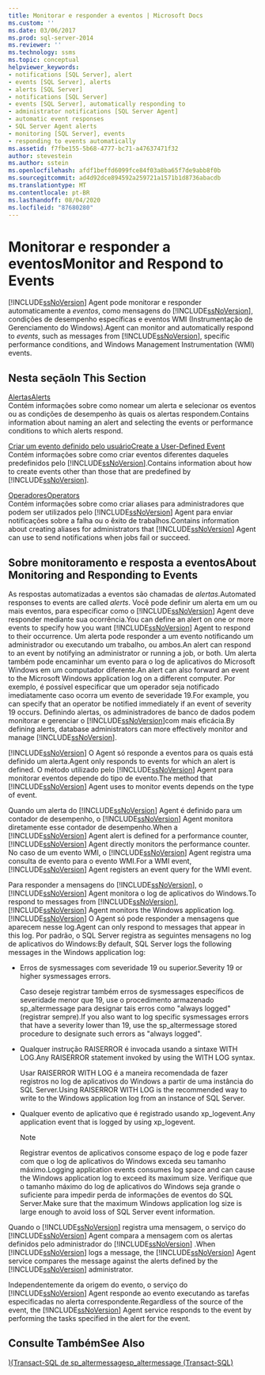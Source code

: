 ```yaml
---
title: Monitorar e responder a eventos | Microsoft Docs
ms.custom: ''
ms.date: 03/06/2017
ms.prod: sql-server-2014
ms.reviewer: ''
ms.technology: ssms
ms.topic: conceptual
helpviewer_keywords:
- notifications [SQL Server], alert
- events [SQL Server], alerts
- alerts [SQL Server]
- notifications [SQL Server]
- events [SQL Server], automatically responding to
- administrator notifications [SQL Server Agent]
- automatic event responses
- SQL Server Agent alerts
- monitoring [SQL Server], events
- responding to events automatically
ms.assetid: f7fbe155-5b68-4777-bc71-a47637471f32
author: stevestein
ms.author: sstein
ms.openlocfilehash: afdf1beffd6099fce84f03a8ba65f7de9abb8f0b
ms.sourcegitcommit: ad4d92dce894592a259721a1571b1d8736abacdb
ms.translationtype: MT
ms.contentlocale: pt-BR
ms.lasthandoff: 08/04/2020
ms.locfileid: "87680280"
---
```

# <a name="monitor-and-respond-to-events"></a><span data-ttu-id="cea03-102">Monitorar e responder a eventos</span><span class="sxs-lookup"><span data-stu-id="cea03-102">Monitor and Respond to Events</span></span>
  [!INCLUDE[ssNoVersion](../../includes/ssnoversion-md.md)] <span data-ttu-id="cea03-103">Agent pode monitorar e responder automaticamente a *eventos*, como mensagens do [!INCLUDE[ssNoVersion](../../includes/ssnoversion-md.md)], condições de desempenho específicas e eventos WMI (Instrumentação de Gerenciamento do Windows).</span><span class="sxs-lookup"><span data-stu-id="cea03-103">Agent can monitor and automatically respond to *events*, such as messages from [!INCLUDE[ssNoVersion](../../includes/ssnoversion-md.md)], specific performance conditions, and Windows Management Instrumentation (WMI) events.</span></span>  
  
## <a name="in-this-section"></a><span data-ttu-id="cea03-104">Nesta seção</span><span class="sxs-lookup"><span data-stu-id="cea03-104">In This Section</span></span>  
 [<span data-ttu-id="cea03-105">Alertas</span><span class="sxs-lookup"><span data-stu-id="cea03-105">Alerts</span></span>](alerts.md)  
 <span data-ttu-id="cea03-106">Contém informações sobre como nomear um alerta e selecionar os eventos ou as condições de desempenho às quais os alertas respondem.</span><span class="sxs-lookup"><span data-stu-id="cea03-106">Contains information about naming an alert and selecting the events or performance conditions to which alerts respond.</span></span>  
  
 [<span data-ttu-id="cea03-107">Criar um evento definido pelo usuário</span><span class="sxs-lookup"><span data-stu-id="cea03-107">Create a User-Defined Event</span></span>](create-a-user-defined-event.md)  
 <span data-ttu-id="cea03-108">Contém informações sobre como criar eventos diferentes daqueles predefinidos pelo [!INCLUDE[ssNoVersion](../../includes/ssnoversion-md.md)].</span><span class="sxs-lookup"><span data-stu-id="cea03-108">Contains information about how to create events other than those that are predefined by [!INCLUDE[ssNoVersion](../../includes/ssnoversion-md.md)].</span></span>  
  
 [<span data-ttu-id="cea03-109">Operadores</span><span class="sxs-lookup"><span data-stu-id="cea03-109">Operators</span></span>](operators.md)  
 <span data-ttu-id="cea03-110">Contém informações sobre como criar aliases para administradores que podem ser utilizados pelo [!INCLUDE[ssNoVersion](../../includes/ssnoversion-md.md)] Agent para enviar notificações sobre a falha ou o êxito de trabalhos.</span><span class="sxs-lookup"><span data-stu-id="cea03-110">Contains information about creating aliases for administrators that [!INCLUDE[ssNoVersion](../../includes/ssnoversion-md.md)] Agent can use to send notifications when jobs fail or succeed.</span></span>  
  
## <a name="about-monitoring-and-responding-to-events"></a><span data-ttu-id="cea03-111">Sobre monitoramento e resposta a eventos</span><span class="sxs-lookup"><span data-stu-id="cea03-111">About Monitoring and Responding to Events</span></span>  
 <span data-ttu-id="cea03-112">As respostas automatizadas a eventos são chamadas de *alertas*.</span><span class="sxs-lookup"><span data-stu-id="cea03-112">Automated responses to events are called *alerts*.</span></span> <span data-ttu-id="cea03-113">Você pode definir um alerta em um ou mais eventos, para especificar como o [!INCLUDE[ssNoVersion](../../includes/ssnoversion-md.md)] Agent deve responder mediante sua ocorrência.</span><span class="sxs-lookup"><span data-stu-id="cea03-113">You can define an alert on one or more events to specify how you want [!INCLUDE[ssNoVersion](../../includes/ssnoversion-md.md)] Agent to respond to their occurrence.</span></span> <span data-ttu-id="cea03-114">Um alerta pode responder a um evento notificando um administrador ou executando um trabalho, ou ambos.</span><span class="sxs-lookup"><span data-stu-id="cea03-114">An alert can respond to an event by notifying an administrator or running a job, or both.</span></span> <span data-ttu-id="cea03-115">Um alerta também pode encaminhar um evento para o log de aplicativos do Microsoft Windows em um computador diferente.</span><span class="sxs-lookup"><span data-stu-id="cea03-115">An alert can also forward an event to the Microsoft Windows application log on a different computer.</span></span> <span data-ttu-id="cea03-116">Por exemplo, é possível especificar que um operador seja notificado imediatamente caso ocorra um evento de severidade 19.</span><span class="sxs-lookup"><span data-stu-id="cea03-116">For example, you can specify that an operator be notified immediately if an event of severity 19 occurs.</span></span> <span data-ttu-id="cea03-117">Definindo alertas, os administradores de banco de dados podem monitorar e gerenciar o [!INCLUDE[ssNoVersion](../../includes/ssnoversion-md.md)]com mais eficácia.</span><span class="sxs-lookup"><span data-stu-id="cea03-117">By defining alerts, database administrators can more effectively monitor and manage [!INCLUDE[ssNoVersion](../../includes/ssnoversion-md.md)].</span></span>  
  
 [!INCLUDE[ssNoVersion](../../includes/ssnoversion-md.md)] <span data-ttu-id="cea03-118">O Agent só responde a eventos para os quais está definido um alerta.</span><span class="sxs-lookup"><span data-stu-id="cea03-118">Agent only responds to events for which an alert is defined.</span></span> <span data-ttu-id="cea03-119">O método utilizado pelo [!INCLUDE[ssNoVersion](../../includes/ssnoversion-md.md)] Agent para monitorar eventos depende do tipo de evento.</span><span class="sxs-lookup"><span data-stu-id="cea03-119">The method that [!INCLUDE[ssNoVersion](../../includes/ssnoversion-md.md)] Agent uses to monitor events depends on the type of event.</span></span>  
  
 <span data-ttu-id="cea03-120">Quando um alerta do [!INCLUDE[ssNoVersion](../../includes/ssnoversion-md.md)] Agent é definido para um contador de desempenho, o [!INCLUDE[ssNoVersion](../../includes/ssnoversion-md.md)] Agent monitora diretamente esse contador de desempenho.</span><span class="sxs-lookup"><span data-stu-id="cea03-120">When a [!INCLUDE[ssNoVersion](../../includes/ssnoversion-md.md)] Agent alert is defined for a performance counter, [!INCLUDE[ssNoVersion](../../includes/ssnoversion-md.md)] Agent directly monitors the performance counter.</span></span> <span data-ttu-id="cea03-121">No caso de um evento WMI, o [!INCLUDE[ssNoVersion](../../includes/ssnoversion-md.md)] Agent registra uma consulta de evento para o evento WMI.</span><span class="sxs-lookup"><span data-stu-id="cea03-121">For a WMI event, [!INCLUDE[ssNoVersion](../../includes/ssnoversion-md.md)] Agent registers an event query for the WMI event.</span></span>  
  
 <span data-ttu-id="cea03-122">Para responder a mensagens do [!INCLUDE[ssNoVersion](../../includes/ssnoversion-md.md)], o [!INCLUDE[ssNoVersion](../../includes/ssnoversion-md.md)] Agent monitora o log de aplicativos do Windows.</span><span class="sxs-lookup"><span data-stu-id="cea03-122">To respond to messages from [!INCLUDE[ssNoVersion](../../includes/ssnoversion-md.md)], [!INCLUDE[ssNoVersion](../../includes/ssnoversion-md.md)] Agent monitors the Windows application log.</span></span> [!INCLUDE[ssNoVersion](../../includes/ssnoversion-md.md)] <span data-ttu-id="cea03-123">O Agent só pode responder a mensagens que aparecem nesse log.</span><span class="sxs-lookup"><span data-stu-id="cea03-123">Agent can only respond to messages that appear in this log.</span></span> <span data-ttu-id="cea03-124">Por padrão, o SQL Server registra as seguintes mensagens no log de aplicativos do Windows:</span><span class="sxs-lookup"><span data-stu-id="cea03-124">By default, SQL Server logs the following messages in the Windows application log:</span></span>  
  
-   <span data-ttu-id="cea03-125">Erros de sysmessages com severidade 19 ou superior.</span><span class="sxs-lookup"><span data-stu-id="cea03-125">Severity 19 or higher sysmessages errors.</span></span>  
  
     <span data-ttu-id="cea03-126">Caso deseje registrar também erros de sysmessages específicos de severidade menor que 19, use o procedimento armazenado sp_altermessage para designar tais erros como "always logged" (registrar sempre).</span><span class="sxs-lookup"><span data-stu-id="cea03-126">If you also want to log specific sysmessages errors that have a severity lower than 19, use the sp_altermessage stored procedure to designate such errors as "always logged".</span></span>  
  
-   <span data-ttu-id="cea03-127">Qualquer instrução RAISERROR é invocada usando a sintaxe WITH LOG.</span><span class="sxs-lookup"><span data-stu-id="cea03-127">Any RAISERROR statement invoked by using the WITH LOG syntax.</span></span>  
  
     <span data-ttu-id="cea03-128">Usar RAISERROR WITH LOG é a maneira recomendada de fazer registros no log de aplicativos do Windows a partir de uma instância do SQL Server.</span><span class="sxs-lookup"><span data-stu-id="cea03-128">Using RAISERROR WITH LOG is the recommended way to write to the Windows application log from an instance of SQL Server.</span></span>  
  
-   <span data-ttu-id="cea03-129">Qualquer evento de aplicativo que é registrado usando xp_logevent.</span><span class="sxs-lookup"><span data-stu-id="cea03-129">Any application event that is logged by using xp_logevent.</span></span>  
  
    > [!NOTE]  
    >  <span data-ttu-id="cea03-130">Registrar eventos de aplicativos consome espaço de log e pode fazer com que o log de aplicativos do Windows exceda seu tamanho máximo.</span><span class="sxs-lookup"><span data-stu-id="cea03-130">Logging application events consumes log space and can cause the Windows application log to exceed its maximum size.</span></span> <span data-ttu-id="cea03-131">Verifique que o tamanho máximo do log de aplicativos do Windows seja grande o suficiente para impedir perda de informações de eventos do SQL Server.</span><span class="sxs-lookup"><span data-stu-id="cea03-131">Make sure that the maximum Windows application log size is large enough to avoid loss of SQL Server event information.</span></span>  
  
 <span data-ttu-id="cea03-132">Quando o [!INCLUDE[ssNoVersion](../../includes/ssnoversion-md.md)] registra uma mensagem, o serviço do [!INCLUDE[ssNoVersion](../../includes/ssnoversion-md.md)] Agent compara a mensagem com os alertas definidos pelo administrador do [!INCLUDE[ssNoVersion](../../includes/ssnoversion-md.md)] .</span><span class="sxs-lookup"><span data-stu-id="cea03-132">When [!INCLUDE[ssNoVersion](../../includes/ssnoversion-md.md)] logs a message, the [!INCLUDE[ssNoVersion](../../includes/ssnoversion-md.md)] Agent service compares the message against the alerts defined by the [!INCLUDE[ssNoVersion](../../includes/ssnoversion-md.md)] administrator.</span></span>  
  
 <span data-ttu-id="cea03-133">Independentemente da origem do evento, o serviço do [!INCLUDE[ssNoVersion](../../includes/ssnoversion-md.md)] Agent responde ao evento executando as tarefas especificadas no alerta correspondente.</span><span class="sxs-lookup"><span data-stu-id="cea03-133">Regardless of the source of the event, the [!INCLUDE[ssNoVersion](../../includes/ssnoversion-md.md)] Agent service responds to the event by performing the tasks specified in the alert for the event.</span></span>  
  
## <a name="see-also"></a><span data-ttu-id="cea03-134">Consulte Também</span><span class="sxs-lookup"><span data-stu-id="cea03-134">See Also</span></span>  
 [<span data-ttu-id="cea03-135">&#41;&#40;Transact-SQL de sp_altermessage</span><span class="sxs-lookup"><span data-stu-id="cea03-135">sp_altermessage &#40;Transact-SQL&#41;</span></span>](/sql/relational-databases/system-stored-procedures/sp-altermessage-transact-sql)  
  
  
